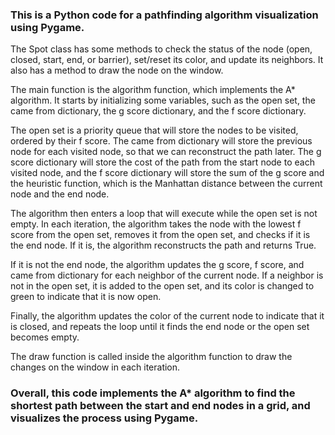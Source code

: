 ### This is a Python code for a pathfinding algorithm visualization using Pygame.

The Spot class has some methods to check the status of the node (open, closed, start, end, or barrier), set/reset its color, and update its neighbors. It also has a method to draw the node on the window.

The main function is the algorithm function, which implements the A* algorithm. It starts by initializing some variables, such as the open set, the came from dictionary, the g score dictionary, and the f score dictionary.

The open set is a priority queue that will store the nodes to be visited, ordered by their f score. The came from dictionary will store the previous node for each visited node, so that we can reconstruct the path later. The g score dictionary will store the cost of the path from the start node to each visited node, and the f score dictionary will store the sum of the g score and the heuristic function, which is the Manhattan distance between the current node and the end node.

The algorithm then enters a loop that will execute while the open set is not empty. In each iteration, the algorithm takes the node with the lowest f score from the open set, removes it from the open set, and checks if it is the end node. If it is, the algorithm reconstructs the path and returns True.

If it is not the end node, the algorithm updates the g score, f score, and came from dictionary for each neighbor of the current node. If a neighbor is not in the open set, it is added to the open set, and its color is changed to green to indicate that it is now open.

Finally, the algorithm updates the color of the current node to indicate that it is closed, and repeats the loop until it finds the end node or the open set becomes empty.

The draw function is called inside the algorithm function to draw the changes on the window in each iteration.

### Overall, this code implements the A* algorithm to find the shortest path between the start and end nodes in a grid, and visualizes the process using Pygame.
